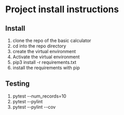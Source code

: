# Project install instructions

## Install

1. clone the repo of the basic calculator
2. cd into the repo directory
3. create the virtual environment
4. Activate the virtual environment
5. pip3 install -r requirements.txt
6. install the requirements with pip

## Testing

1. pytest --num_records=10
2. pytest --pylint
3. pytest --pylint --cov
